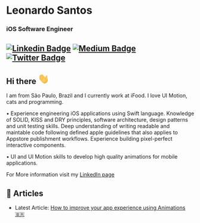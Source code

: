 
<h1> Leonardo Santos </h1>
<h3> iOS Software Engineer </h3>

[![Linkedin Badge](https://img.shields.io/badge/-leocoout-blue?style=flat-square&logo=Linkedin&logoColor=white&link=https://www.linkedin.com/in/leocoout/)](https://www.linkedin.com/in/leocoout/) 
[![Medium Badge](https://img.shields.io/badge/-@leocoout-000000?style=flat-square&labelColor=000000&logo=Medium&link=https://medium.com/@leocoout/)](https://medium.com/@leocoout/)
[![Twitter Badge](https://img.shields.io/badge/-@LeocooutBR-1ca0f1?style=flat-square&labelColor=1ca0f1&logo=twitter&logoColor=white&link=https://twitter.com/LeocooutBR)](https://twitter.com/LeocooutBR) 
---

<h2> Hi there <img src="https://raw.githubusercontent.com/ABSphreak/ABSphreak/master/gifs/Hi.gif" width="30px"></h2>

I am from São Paulo, Brazil and I currently work at iFood. I love UI Motion, cats and programming.

• Experience engineering iOS applications using Swift language. Knowledge of SOLID, KISS and DRY principles, software architecture, design patterns and unit testing skills. Deep understanding of writing readable and maintable code following defined apple guidelines that also applies to Appstore publishment workflows. Experience building pixel-perfect interactive components.

• UI and UI Motion skills to develop high quality animations for mobile applications. 

For More information visit my [LinkedIn page](https://www.linkedin.com/in/leocoout/)

## 📖 Articles
* Latest Article: [How to improve your app experience using Animations 🇧🇷](https://medium.com/@leocoout/melhorando-a-experi%C3%AAncia-do-seu-app-com-anima%C3%A7%C3%B5es-ios-5c09874b9eb5?sk=baab9addeb70bf7d0f71c8b3d6bcba54)
